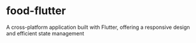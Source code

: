 # food-flutter
A cross-platform application built with Flutter, offering a responsive design and efficient state management
